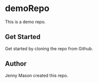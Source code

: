 # demoRepo

This is a demo repo.

## Get Started

Get started by cloning the repo from Github.

## Author

Jenny Mason created this repo.
